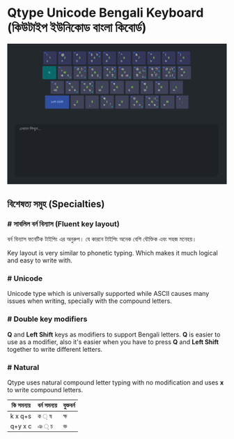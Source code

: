 # Qtype Unicode Bengali Keyboard (কিউটাইপ ইউনিকোড বাংলা কিবোর্ড)

![Layout](https://github.com/sajibsrs/Qtype/blob/master/img.png)


## বিশেষত্য সমুহ (Specialties)

### # সাবলিল বর্ন বিন্যাস (Fluent key layout)
বর্ন বিন্যাস ফনেটিক টাইপিং এর অনুরুপ। যে কারনে টাইপিং অনেক বেশি যৌক্তিক এবং সহজ মনেহয়।

Key layout is very similar to phonetic typing. Which makes it much logical and easy to write with.

### # Unicode
Unicode type which is universally supported while ASCII causes many issues when writing, specially with the compound letters.

### # Double key modifiers
**Q** and **Left Shift** keys as modifiers to support Bengali letters. **Q** is easier to use as a modifier, also it's easier when you have to press **Q** and **Left Shift** together to write different letters.

### # Natural
Qtype uses natural compound letter typing with no modification and uses **x** to write compound letters.

 | কি সমন্যয়   | বর্ন সমন্যয় | যুক্তবর্ন |
 | ------- | ------- | ------ |
 | k x q+s | ক   ্ ষ  | ক্ষ     |
 | q+y x c | ঞ ্ চ    | ঞ্চ     |
